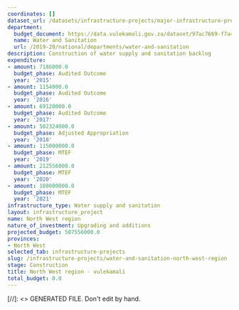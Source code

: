 ```yaml
---
coordinates: []
dataset_url: /datasets/infrastructure-projects/major-infrastructure-projects-by-national-departments
department:
  budget_document: https://data.vulekamali.gov.za/dataset/97ac7669-f7a4-40b6-a5bf-7843666fe0b5/resource/10d89fd3-0c5e-44b4-8b90-bb328c73586f/download/vote-36-water-and-sanitation.pdf
  name: Water and Sanitation
  url: /2019-20/national/departments/water-and-sanitation
description: Construction of water supply and sanitation backlog
expenditure:
- amount: 7186000.0
  budget_phase: Audited Outcome
  year: '2015'
- amount: 1154000.0
  budget_phase: Audited Outcome
  year: '2016'
- amount: 69120000.0
  budget_phase: Audited Outcome
  year: '2017'
- amount: 502324000.0
  budget_phase: Adjusted Appropriation
  year: '2018'
- amount: 115000000.0
  budget_phase: MTEF
  year: '2019'
- amount: 212556000.0
  budget_phase: MTEF
  year: '2020'
- amount: 180000000.0
  budget_phase: MTEF
  year: '2021'
infrastructure_type: Water supply and sanitation
layout: infrastructure_project
name: North West region
nature_of_investment: Upgrading and additions
projected_budget: 507556000.0
provinces:
- North West
selected_tab: infrastructure-projects
slug: /infrastructure-projects/water-and-sanitation-north-west-region
stage: Construction
title: North West region - vulekamali
total_budget: 0.0
---
```

[//]: <> GENERATED FILE. Don't edit by hand.